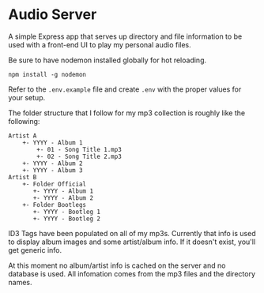 # Audio Server

A simple Express app that serves up directory and file information to be used with a front-end UI to play my personal audio files.

Be sure to have nodemon installed globally for hot reloading.

`npm install -g nodemon`

Refer to the `.env.example` file and create `.env` with the proper values for your setup.

The folder structure that I follow for my mp3 collection is roughly like the following:

```
Artist A
	+- YYYY - Album 1
		+- 01 - Song Title 1.mp3
		+- 02 - Song Title 2.mp3
	+- YYYY - Album 2
	+- YYYY - Album 3
Artist B
	+- Folder Official
	   +- YYYY - Album 1
	   +- YYYY - Album 2
	+- Folder Bootlegs
	   +- YYYY - Bootleg 1
	   +- YYYY - Bootleg 2
```
ID3 Tags have been populated on all of my mp3s. Currently that info is used to display album images and some artist/album info. If it doesn't exist, you'll get generic info.

At this moment no album/artist info is cached on the server and no database is used. All infomation comes from the mp3 files and the directory names.